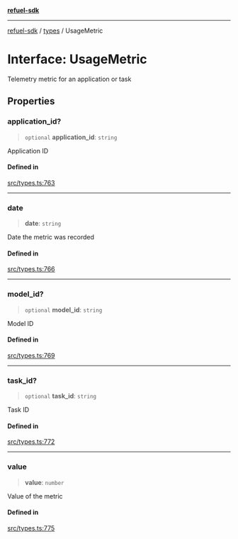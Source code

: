 [**refuel-sdk**](../../README.md)

***

[refuel-sdk](../../modules.md) / [types](../README.md) / UsageMetric

# Interface: UsageMetric

Telemetry metric for an application or task

## Properties

### application\_id?

> `optional` **application\_id**: `string`

Application ID

#### Defined in

[src/types.ts:763](https://github.com/refuel-ai/refuel-sdk/blob/61d30041216a525535e2edabde48af0f00ec66c9/src/types.ts#L763)

***

### date

> **date**: `string`

Date the metric was recorded

#### Defined in

[src/types.ts:766](https://github.com/refuel-ai/refuel-sdk/blob/61d30041216a525535e2edabde48af0f00ec66c9/src/types.ts#L766)

***

### model\_id?

> `optional` **model\_id**: `string`

Model ID

#### Defined in

[src/types.ts:769](https://github.com/refuel-ai/refuel-sdk/blob/61d30041216a525535e2edabde48af0f00ec66c9/src/types.ts#L769)

***

### task\_id?

> `optional` **task\_id**: `string`

Task ID

#### Defined in

[src/types.ts:772](https://github.com/refuel-ai/refuel-sdk/blob/61d30041216a525535e2edabde48af0f00ec66c9/src/types.ts#L772)

***

### value

> **value**: `number`

Value of the metric

#### Defined in

[src/types.ts:775](https://github.com/refuel-ai/refuel-sdk/blob/61d30041216a525535e2edabde48af0f00ec66c9/src/types.ts#L775)
